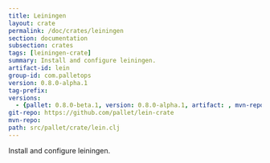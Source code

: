 ```yaml
---
title: Leiningen
layout: crate
permalink: /doc/crates/leiningen
section: documentation
subsection: crates
tags: [leiningen-crate]
summary: Install and configure leiningen.
artifact-id: lein
group-id: com.palletops
version: 0.8.0-alpha.1
tag-prefix: 
versions:
  - {pallet: 0.8.0-beta.1, version: 0.8.0-alpha.1, artifact: , mvn-repo: , group-id: com.palletops, artifact-id: lein, source-path: src/pallet/crate/lein.clj}
git-repo: https://github.com/pallet/lein-crate
mvn-repo: 
path: src/pallet/crate/lein.clj
---
```


Install and configure leiningen.
